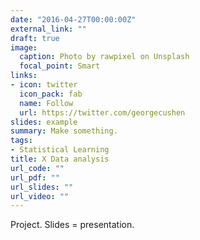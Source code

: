 ```yaml
---
date: "2016-04-27T00:00:00Z"
external_link: ""
draft: true
image:
  caption: Photo by rawpixel on Unsplash
  focal_point: Smart
links:
- icon: twitter
  icon_pack: fab
  name: Follow
  url: https://twitter.com/georgecushen
slides: example
summary: Make something.
tags:
- Statistical Learning
title: X Data analysis
url_code: ""
url_pdf: ""
url_slides: ""
url_video: ""
---
```


Project. Slides = presentation.